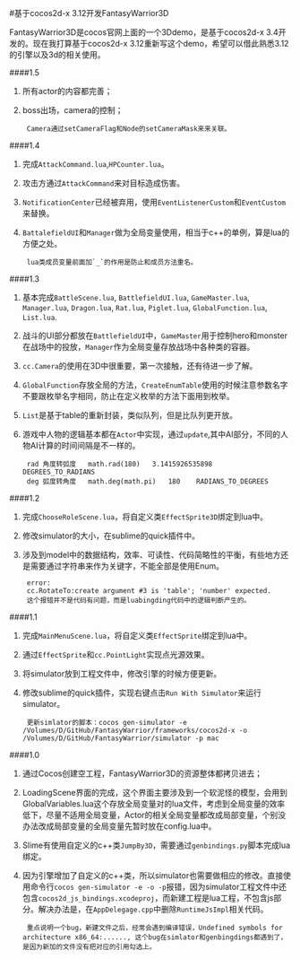 #基于cocos2d-x 3.12开发FantasyWarrior3D

FantasyWarrior3D是cocos官网上面的一个3Ddemo，是基于cocos2d-x 3.4开发的。现在我打算基于cocos2d-x 3.12重新写这个demo，希望可以借此熟悉3.12的引擎以及3d的相关使用。  

####1.5
1. 所有actor的内容都完善；
2. boss出场，camera的控制；
		
		Camera通过setCameraFlag和Node的setCameraMask来来关联。

####1.4
1. 完成`AttackCommand.lua`,`HPCounter.lua`。
2. 攻击方通过`AttackCommand`来对目标造成伤害。
3. `NotificationCenter`已经被弃用，使用`EventListenerCustom`和`EventCustom`来替换。
4. `BattalefieldUI`和`Manager`做为全局变量使用，相当于c++的单例，算是lua的方便之处。

		lua类成员变量前面加`_`的作用是防止和成员方法重名。

####1.3
1. 基本完成`BattleScene.lua`, `BattlefieldUI.lua`, `GameMaster.lua`, `Manager.lua`, `Dragon.lua`, `Rat.lua`, `Piglet.lua`, `GlobalFunction.lua`, `List.lua`.
2. 战斗的UI部分都放在`BattlefieldUI`中，`GameMaster`用于控制hero和monster在战场中的投放，`Manager`作为全局变量存放战场中各种类的容器。
3. `cc.Camera`的使用在3D中很重要，第一次接触，还有待进一步了解。
4. `GlobalFunction`存放全局的方法，`CreateEnumTable`使用的时候注意参数名字不要跟枚举名字相同，防止在定义枚举的方法下面用到枚举。
5. `List`是基于table的重新封装，类似队列，但是比队列更开放。
6. 游戏中人物的逻辑基本都在`Actor`中实现，通过`update`,其中AI部分，不同的人物AI计算的时间间隔是不一样的。

		rad	角度转弧度	math.rad(180)	3.1415926535898     DEGREES_TO_RADIANS       
		deg	弧度转角度	math.deg(math.pi)	180    RADIANS_TO_DEGREES


####1.2
1. 完成`ChooseRoleScene.lua`，将自定义类`EffectSprite3D`绑定到lua中。
2. 修改simulator的大小，在sublime的quick插件中。
3. 涉及到model中的数据结构，效率、可读性、代码简略性的平衡，有些地方还是需要通过字符串来作为关键字，不能全部是使用Enum。

		error:
		cc.RotateTo:create argument #3 is 'table'; 'number' expected.
		这个报错并不是代码有问题，而是luabingding代码中的逻辑判断产生的。



####1.1
1. 完成`MainMenuScene.lua`，将自定义类`EffectSprite`绑定到lua中。
2. 通过`EffectSprite`和`cc.PointLight`实现点光源效果。
3. 将simulator放到工程文件中，修改引擎的时候方便更新。
4. 修改sublime的quick插件，实现右键点击`Run With Simulator`来运行simulator。

		更新simlator的脚本：cocos gen-simulator -e /Volumes/D/GitHub/FantasyWarrior/frameworks/cocos2d-x -o /Volumes/D/GitHub/FantasyWarrior/simulator -p mac


####1.0  
1. 通过Cocos创建空工程，FantasyWarrior3D的资源整体都拷贝进去；  
2. LoadingScene界面的完成，这个界面主要涉及到一个软泥怪的模型，会用到GlobalVariables.lua这个存放全局变量对的lua文件，考虑到全局变量的效率低下，尽量不适用全局变量，Actor的相关全局变量都改成局部变量，个别没办法改成局部变量的全局变量先暂时放在config.lua中。
3. Slime有使用自定义的c++类`JumpBy3D`，需要通过`genbindings.py`脚本完成lua绑定。
4. 因为引擎增加了自定义的c++类，所以simulator也需要做相应的修改。直接使用命令行`cocos gen-simulator -e -o -p`报错，因为simulator工程文件中还包含`cocos2d_js_bindings.xcodeproj`，而新建工程是lua工程，不包含js部分。解决办法是，在`AppDelegage.cpp`中删除`RuntimeJsImpl`相关代码。

		重点说明一个bug，新建文件之后，经常会遇到编译错误，Undefined symbols for architecture x86_64:......, 这个bug在simlator和genbingdings都遇到了，是因为新加的文件没有把对应的引用勾选上。